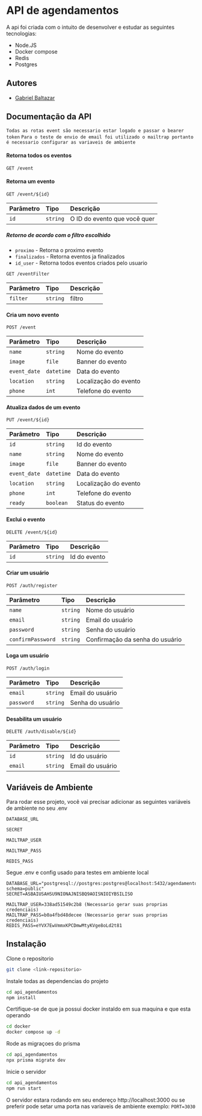 
# API de agendamentos

A api foi criada com o intuito de desenvolver e estudar as seguintes tecnologias:
 - Node.JS
 - Docker compose
 - Redis
 - Postgres




## Autores

- [Gabriel Baltazar](https://www.github.com/gabriel-baltazar)


## Documentação da API
`Todas as rotas event são necessario estar logado e passar o bearer token`
`Para o teste de envio de email foi utilizado o mailtrap portanto é necessario configurar as variaveis de ambiente`

#### Retorna todos os eventos

```http
GET /event
```
#### Retorna um evento

```http
GET /event/${id}
```

| Parâmetro   | Tipo       | Descrição                                   |
| :---------- | :--------- | :------------------------------------------ |
| `id`      | `string` | O ID do evento que você quer |

##### Retorno de acordo com o filtro escolhido
 - `proximo` - Retorna o proximo evento
 - `finalizados` - Retorna eventos ja finalizados
 - `id_user` - Retorna todos eventos criados pelo usuario

```http
GET /eventFilter
```

| Parâmetro   | Tipo       | Descrição                                   |
| :---------- | :--------- | :------------------------------------------ |
| `filter`      | `string` | filtro  |

#### Cria um novo evento

```http
POST /event
```

| Parâmetro   | Tipo       | Descrição                                   |
| :---------- | :--------- | :------------------------------------------ |
| `name`      | `string` |Nome do evento |
| `image`     | `file`   |Banner do evento |
| `event_date`| `datetime` |Data do evento |
| `location`  | `string` |Localização do evento |
| `phone`     | `int` |Telefone do evento |


#### Atualiza dados de um evento

```http
PUT /event/${id}
```

| Parâmetro   | Tipo       | Descrição                                   |
| :---------- | :--------- | :------------------------------------------ |
| `id`      | `string` |Id do evento |
| `name`      | `string` |Nome do evento |
| `image`     | `file`   |Banner do evento |
| `event_date`| `datetime` |Data do evento |
| `location`  | `string` |Localização do evento |
| `phone`     | `int` |Telefone do evento |
| `ready`     | `boolean` |Status do evento |


#### Exclui o evento

```http
DELETE /event/${id}
```

| Parâmetro   | Tipo       | Descrição                                   |
| :---------- | :--------- | :------------------------------------------ |
| `id`      | `string` |Id do evento |

#### Criar um usuário

```http
POST /auth/register
```

| Parâmetro   | Tipo       | Descrição                                   |
| :---------- | :--------- | :------------------------------------------ |
| `name`      | `string` |Nome do usuário |
| `email`      | `string` |Email do usuário |
| `password`      | `string` |Senha do usuário |
| `confirmPassword`      | `string` |Confirmação da senha do usuário |

#### Loga um usuário

```http
POST /auth/login
```

| Parâmetro   | Tipo       | Descrição                                   |
| :---------- | :--------- | :------------------------------------------ |
| `email`      | `string` |Email do usuário |
| `password`      | `string` |Senha do usuário |

#### Desabilita um usuário
```http
DELETE /auth/disable/${id}
```

| Parâmetro   | Tipo       | Descrição                                   |
| :---------- | :--------- | :------------------------------------------ |
| `id`      | `string` |Id do usuário |
| `email`      | `string` |Email do usuário |

## Variáveis de Ambiente

Para rodar esse projeto, você vai precisar adicionar as seguintes variáveis de ambiente no seu .env

`DATABASE_URL`

`SECRET`

`MAILTRAP_USER`

`MAILTRAP_PASS`

`REDIS_PASS`


Segue .env e config usado para testes em ambiente local

``` 
DATABASE_URL="postgresql://postgres:postgres@localhost:5432/agendamento?schema=public"
SECRET=ASBAIUSAHSU9NIONAJNISBQ9AOISNIOIYBSILISO

MAILTRAP_USER=338ad51549c2b8 (Necessario gerar suas proprias credenciais)
MAILTRAP_PASS=b0a4fbd48decee (Necessario gerar suas proprias credenciais)
REDIS_PASS=eYVX7EwVmmxKPCDmwMtyKVge8oLd2t81
```


## Instalação

Clone o repositorio
```bash
git clone <link-repositorio>
```

Instale todas as dependencias do projeto
```bash
cd api_agendamentos
npm install
```

Certifique-se de que ja possui docker instaldo em sua maquina e que esta operando
```bash
cd docker
docker compose up -d
```

Rode as migraçoes do prisma
```bash
cd api_agendamentos
npx prisma migrate dev
```

Inicie o servidor

```bash
cd api_agendamentos
npm run start
```

O servidor estara rodando em seu endereço http://localhost:3000 ou se preferir pode setar uma porta nas variaveis de ambiente 
exemplo:
  `PORT=3030`